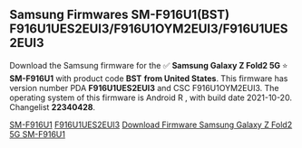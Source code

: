 <h2>Samsung Firmwares SM-F916U1(BST) F916U1UES2EUI3/F916U1OYM2EUI3/F916U1UES2EUI3</h2>
Download the Samsung firmware for the ✅ <strong>Samsung Galaxy Z Fold2 5G </strong> ⭐ <strong>SM-F916U1</strong> with product code <strong>BST</strong> <strong> from United States</strong>. This firmware has version number PDA <strong>F916U1UES2EUI3</strong> and CSC F916U1OYM2EUI3. The operating system of this firmware is Android R , with build date 2021-10-20. Changelist <strong>22340428</strong>.


[SM-F916U1](https://samfirm.shop/samsung/model/SM-F916U1)
[F916U1UES2EUI3](https://samfirm.shop/samsung/pda/F916U1UES2EUI3)
[Download Firmware Samsung Galaxy Z Fold2 5G SM-F916U1](https://samfirm.shop/samsung/firmware/466703)
